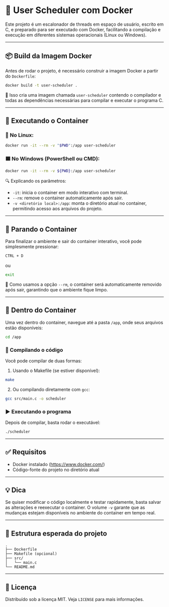 # 🧵 User Scheduler com Docker

Este projeto é um escalonador de threads em espaço de usuário, escrito em C, e preparado para ser executado com Docker, facilitando a compilação e execução em diferentes sistemas operacionais (Linux ou Windows).

---

## 📦 Build da Imagem Docker

Antes de rodar o projeto, é necessário construir a imagem Docker a partir do `Dockerfile`:

```bash
docker build -t user-scheduler .
```

🔧 Isso cria uma imagem chamada `user-scheduler` contendo o compilador e todas as dependências necessárias para compilar e executar o programa C.

---

## 🚀 Executando o Container

### 🔷 No Linux:

```bash
docker run -it --rm -v "$PWD":/app user-scheduler
```

### 🟦 No Windows (PowerShell ou CMD):

```bash
docker run -it --rm -v ${PWD}:/app user-scheduler
```

🔍 Explicando os parâmetros:

- `-it`: inicia o container em modo interativo com terminal.
- `--rm`: remove o container automaticamente após sair.
- `-v <diretório local>:/app`: monta o diretório atual no container, permitindo acesso aos arquivos do projeto.

---

## 🛑 Parando o Container

Para finalizar o ambiente e sair do container interativo, você pode simplesmente pressionar:

```bash
CTRL + D
```

ou

```bash
exit
```

🔁 Como usamos a opção `--rm`, o container será automaticamente removido após sair, garantindo que o ambiente fique limpo.

---

## 📂 Dentro do Container

Uma vez dentro do container, navegue até a pasta `/app`, onde seus arquivos estão disponíveis:

```bash
cd /app
```

### 🔨 Compilando o código

Você pode compilar de duas formas:

1. Usando o Makefile (se estiver disponível):

```bash
make
```

2. Ou compilando diretamente com `gcc`:

```bash
gcc src/main.c -o scheduler
```

### ▶️ Executando o programa

Depois de compilar, basta rodar o executável:

```bash
./scheduler
```

---

## ✅ Requisitos

- Docker instalado (https://www.docker.com/)
- Código-fonte do projeto no diretório atual

---

## 💡 Dica

Se quiser modificar o código localmente e testar rapidamente, basta salvar as alterações e reexecutar o container. O volume `-v` garante que as mudanças estejam disponíveis no ambiente do container em tempo real.

---

## 📁 Estrutura esperada do projeto

```
.
├── Dockerfile
├── Makefile (opcional)
├── src/
│   └── main.c
└── README.md
```

---

## 📜 Licença

Distribuído sob a licença MIT. Veja `LICENSE` para mais informações.
